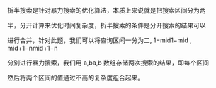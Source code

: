 折半搜索是针对暴力搜索的优化算法，本质上来说就是把搜索区间分为两

半，分开计算来优化时间复杂度，折半搜索的条件是分开搜索的结果可以

进行合并，针对此题，我们可以将查询区间一分为二, 1−mid1−mid , mid+1−nmid+1−n

分别进行暴力搜索，我们用 a,ba,b 数组存储两次搜索的结果，即每个区间

然后将两个区间的值通过不高的复杂度组合起来。